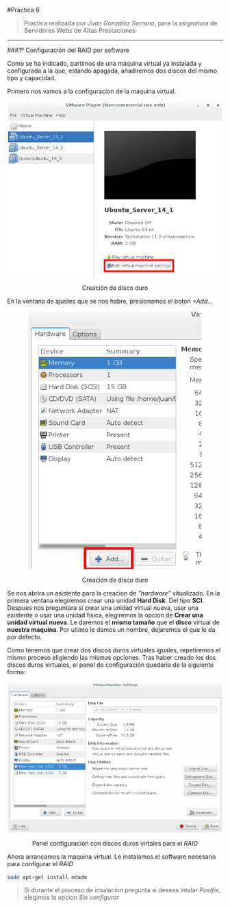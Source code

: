 #Práctica 6
>Practica realizada por *Juan González Serrano*, para la asignatura de Servidores Webs de Altas Prestaciones

***

###1º Configuración del RAID por software

Como se ha indicado, partimos de una máquina virtual ya instalada y configurada a la que, estando apagada, añadiremos dos discos del mismo tipo y capacidad.

Primero nos vamos a la configuracion de la maquina virtual.

<div align="center">
    <img width="500px" src="https://github.com/naujgs/SWAP1516/blob/master/Practicas/Practica6/img/add_hardDisk1.png">
    <p> Creación de disco duro</p>
</div>

En la ventana de ajustes que se nos habre, presionamos el boton *+Add...*

<div align="center">
    <img src="https://github.com/naujgs/SWAP1516/blob/master/Practicas/Practica6/img/add_hardDisk2.png">
    <p> Creación de disco duro</p>
</div>

Se nos abrira un asistente para la creacion de *"hardware"* vitualizado. En la primera ventana elegiremos crear una unidad **Hard Disk**. Del tipo **SCI**. Despues nos preguntara si crear una unidad virtual nueva, usar una existente o usar una unidad fisica, elegiremos la opcion de **Crear una unidad virtual nueva**. Le daremos el **mismo tamaño** que el **disco** virtual de **nuestra maquina**. Por ultimo le damos un nombre, dejaremos el que le da por defecto.

Como tenemos que crear dos discos duros virtuales iguales, repetiremos el mismo proceso eligiendo las mismas opciones.
Tras haber creado los dos discos duros virtuales, el panel de configuración quedaria de la siguiente forma:

<div align="center">
    <img width="500px" src="https://github.com/naujgs/SWAP1516/blob/master/Practicas/Practica6/img/add_hardDisk.png">
    <p> Panel configuración con discos duros virtales para el <i>RAID</i></p>
</div>

Ahora arrancamos la maquina virtual.
Le instalamos el software necesario para configurar el *RAID*
```sh
sudo apt-get install mdadm
```

>Si durante el proceso de insalacion pregunta si deseas intalar *Postfix*, elegimos la opcion *Sin configurar*
